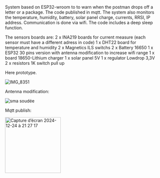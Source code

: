 System based on ESP32-wroom to to warn when the postman drops off a letter or a package.
The code published in mqtt.
The system also monitors the temperature, humidity, battery, solar panel charge, currents, RRSI, IP address.
Communication is done via wifi. The code includes a deep sleep function.

The sensors boards are:
2 x INA219 boards for current measure (each sensor must have a different adress in code)
1 x DHT22 board for temperature and humidity 
2 x Magnetics ILS switchs
2 x Battery 16650
1 x ESP32 30 pins version  with antenna modification to increase wifi range
1 x board 18650-Lithium charger
1 x solar panel 5V
1 x regulator Lowdrop 3,3V
2 x resistors 1K switch pull up

Here prototype.

![IMG_8351](https://github.com/user-attachments/assets/60a31244-e1a2-4c79-baa5-33fd4c6e503e)

Antenna modification:

![sma soudée](https://github.com/user-attachments/assets/e3c38ca4-8527-49a5-a807-65e3b5092613)


Mqtt publish:

<img width="183" alt="Capture d’écran 2024-12-24 à 21 27 17" src="https://github.com/user-attachments/assets/04fd6b65-55a6-476b-b858-d97a1729d2ee" />
